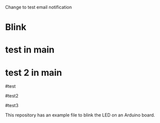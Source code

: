 Change to test email notification
# Blink

# test in main

# test 2 in main

#test

#test2

#test3

This repository has an example file to blink the LED on an Arduino board.
